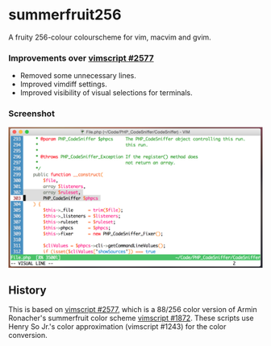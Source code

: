 summerfruit256
==============
A fruity 256-colour colourscheme for vim, macvim and gvim.

### Improvements over [vimscript #2577](http://www.vim.org/scripts/script.php?script_id=2577)

* Removed some unnecessary lines.
* Improved vimdiff settings.
* Improved visibility of visual selections for terminals.

### Screenshot
![summerfruit256 editing PHP](./screenshot.png "Editing PHP")

History
-------
This is based on
[vimscript #2577](http://www.vim.org/scripts/script.php?script_id=2577),
which is a 88/256 color version of Armin Ronacher's summerfruit color scheme
[vimscript #1872](http://www.vim.org/scripts/script.php?script_id=1872).
These scripts use Henry So Jr.'s color approximation (vimscript #1243) for the
color conversion.
